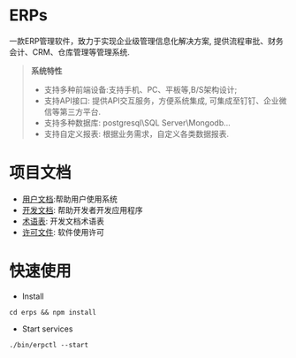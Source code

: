 ERPs
=====

一款ERP管理软件，致力于实现企业级管理信息化解决方案,
提供流程审批、财务会计、CRM、仓库管理等管理系统.

> **系统特性**
>
> * 支持多种前端设备:支持手机、PC、平板等,B/S架构设计;
> * 支持API接口: 提供API交互服务，方便系统集成, 可集成至钉钉、企业微信等第三方平台.
> * 支持多种数据库: postgresql\SQL Server\Mongodb...
> * 支持自定义报表: 根据业务需求，自定义各类数据报表.

# 项目文档 

* [用户文档](./doc/manual/README.md):帮助用户使用系统
* [开发文档](./doc/development/README.md): 帮助开发者开发应用程序
* [术语表](./doc/development/Glossary.md): 开发文档术语表
* [许可文件](./LICENSE.md): 软件使用许可

# 快速使用

* Install

```
cd erps && npm install
```

* Start services

```
./bin/erpctl --start
```
